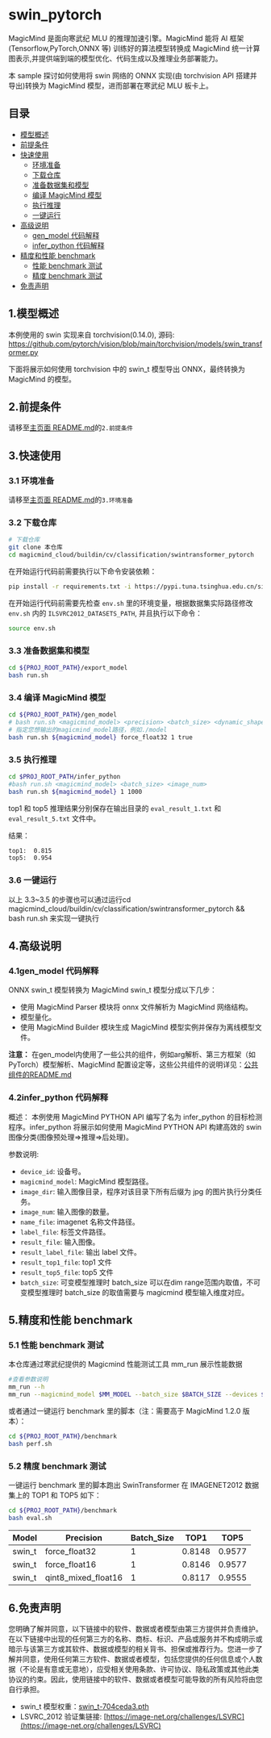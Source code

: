# swin_pytorch

MagicMind 是面向寒武纪 MLU 的推理加速引擎。MagicMind 能将 AI 框架(Tensorflow,PyTorch,ONNX 等) 训练好的算法模型转换成 MagicMind 统一计算图表示,并提供端到端的模型优化、代码生成以及推理业务部署能力。

本 sample 探讨如何使用将 swin 网络的 ONNX 实现(由 torchvision API 搭建并导出)转换为 MagicMind 模型，进而部署在寒武纪 MLU 板卡上。

## 目录

- [模型概述](#1模型概述)
- [前提条件](#2前提条件)
- [快速使用](#3快速使用)
  - [环境准备](#31-环境准备)
  - [下载仓库](#32-下载仓库)
  - [准备数据集和模型](#33-准备数据集和模型)
  - [编译 MagicMind 模型](#34-编译-magicmind-模型)
  - [执行推理](#35-执行推理)
  - [一键运行](#36-一键运行)
- [高级说明](#4高级说明)
  - [gen_model 代码解释](#41gen_model-代码解释)
  - [infer_python 代码解释](#42infer_python-代码解释)
- [精度和性能 benchmark](#5精度和性能-benchmark)
  - [性能 benchmark 测试](#51-性能-benchmark-测试)
  - [精度 benchmark 测试](#52-精度-benchmark-测试)
- [免责声明](#6免责声明)

## 1.模型概述

本例使用的 swin 实现来自 torchvision(0.14.0), 源码: https://github.com/pytorch/vision/blob/main/torchvision/models/swin_transformer.py

下面将展示如何使用 torchvision 中的 swin_t 模型导出 ONNX，最终转换为 MagicMind 的模型。

## 2.前提条件

请移至[主页面 README.md](../../../../README.md)的`2.前提条件`

## 3.快速使用

### 3.1 环境准备

请移至[主页面 README.md](../../../../README.md)的`3.环境准备`

### 3.2 下载仓库

```bash
# 下载仓库
git clone 本仓库
cd magicmind_cloud/buildin/cv/classification/swintransformer_pytorch
```

在开始运行代码前需要执行以下命令安装依赖：

```bash
pip install -r requirements.txt -i https://pypi.tuna.tsinghua.edu.cn/simple/ -f https://download.pytorch.org/whl/torch_stable.html
```

在开始运行代码前需要先检查 `env.sh` 里的环境变量，根据数据集实际路径修改 `env.sh` 内的 `ILSVRC2012_DATASETS_PATH`, 并且执行以下命令：

```bash
source env.sh
```

### 3.3 准备数据集和模型

```bash
cd ${PROJ_ROOT_PATH}/export_model
bash run.sh
```

### 3.4 编译 MagicMind 模型

```bash
cd ${PROJ_ROOT_PATH}/gen_model
# bash run.sh <magicmind_model> <precision> <batch_size> <dynamic_shape> 
# 指定您想输出的magicmind_model路径，例如./model
bash run.sh ${magicmind_model} force_float32 1 true
```

### 3.5 执行推理

```bash
cd $PROJ_ROOT_PATH/infer_python
#bash run.sh <magicmind_model> <batch_size> <image_num>
bash run.sh ${magicmind_model} 1 1000
```

top1 和 top5 推理结果分别保存在输出目录的 `eval_result_1.txt` 和 `eval_result_5.txt` 文件中。

结果：

```bash
top1:  0.815
top5:  0.954
```

### 3.6 一键运行

以上 3.3~3.5 的步骤也可以通过运行cd magicmind_cloud/buildin/cv/classification/swintransformer_pytorch && bash run.sh 来实现一键执行

## 4.高级说明

### 4.1gen_model 代码解释

ONNX swin_t 模型转换为 MagicMind swin_t 模型分成以下几步：

- 使用 MagicMind Parser 模块将 onnx 文件解析为 MagicMind 网络结构。
- 模型量化。
- 使用 MagicMind Builder 模块生成 MagicMind 模型实例并保存为离线模型文件。

**注意：**
在gen_model内使用了一些公共的组件，例如arg解析、第三方框架（如PyTorch）模型解析、MagicMind 配置设定等，这些公共组件的说明详见：[公共组件的README.md](../../../python_common/README.md)

### 4.2infer_python 代码解释

概述：
本例使用 MagicMind PYTHON API 编写了名为 infer_python 的目标检测程序。infer_python 将展示如何使用 MagicMind PYTHON API 构建高效的 swin 图像分类(图像预处理=>推理=>后处理)。

参数说明:

- `device_id`: 设备号。
- `magicmind_model`: MagicMind 模型路径。
- `image_dir`: 输入图像目录，程序对该目录下所有后缀为 jpg 的图片执行分类任务。
- `image_num`: 输入图像的数量。
- `name_file`: imagenet 名称文件路径。
- `label_file`: 标签文件路径。
- `result_file`: 输入图像。
- `result_label_file`: 输出 label 文件。
- `result_top1_file`: top1 文件
- `result_top5_file`: top5 文件
- `batch_size`: 可变模型推理时 batch_size 可以在dim range范围内取值，不可变模型推理时 batch_size 的取值需要与 magicmind 模型输入维度对应。

## 5.精度和性能 benchmark

### 5.1 性能 benchmark 测试

本仓库通过寒武纪提供的 Magicmind 性能测试工具 mm_run 展示性能数据

```bash
#查看参数说明
mm_run --h
mm_run --magicmind_model $MM_MODEL --batch_size $BATCH_SIZE --devices $DEV_ID --threads 1 --iterations 1000
```

或者通过一键运行 benchmark 里的脚本（注：需要高于 MagicMind 1.2.0 版本）：

```bash
cd ${PROJ_ROOT_PATH}/benchmark
bash perf.sh
```

### 5.2 精度 benchmark 测试

一键运行 benchmark 里的脚本跑出 SwinTransformer 在 IMAGENET2012 数据集上的 TOP1 和 TOP5 如下：

```bash
cd ${PROJ_ROOT_PATH}/benchmark
bash eval.sh
```

| Model           | Precision           | Batch_Size | TOP1     | TOP5     | 
| --------------- | ------------------- | ---------- | -------- | -------- | 
| swin_t | force_float32       | 1          | 0.8148 | 0.9577 | 
| swin_t | force_float16       | 1          | 0.8146 | 0.9577 | 
| swin_t | qint8_mixed_float16 | 1          | 0.8117 | 0.9555 | 

## 6.免责声明

您明确了解并同意，以下链接中的软件、数据或者模型由第三方提供并负责维护。在以下链接中出现的任何第三方的名称、商标、标识、产品或服务并不构成明示或暗示与该第三方或其软件、数据或模型的相关背书、担保或推荐行为。您进一步了解并同意，使用任何第三方软件、数据或者模型，包括您提供的任何信息或个人数据（不论是有意或无意地），应受相关使用条款、许可协议、隐私政策或其他此类协议的约束。因此，使用链接中的软件、数据或者模型可能导致的所有风险将由您自行承担。

- swin_t 模型权重：[swin_t-704ceda3.pth](https://download.pytorch.org/models/swin_t-704ceda3.pth)
- LSVRC_2012 验证集链接: [https://image-net.org/challenges/LSVRC](https://image-net.org/challenges/LSVRC)

